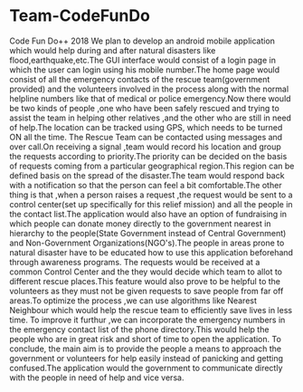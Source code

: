 # Team-CodeFunDo
Code Fun Do++ 2018
We plan to develop an android mobile application which would help during and after natural disasters like flood,earthquake,etc.The GUI interface would consist of a login page in which the user can login using his mobile number.The home page would consist of all the emergency contacts of the rescue team(government provided) and the volunteers involved in the process along with the normal helpline numbers like that of medical or police emergency.Now there would be two kinds of people ,one who have been safely rescued and trying to assist the team in helping other relatives ,and the other who are still in need of help.The location can be tracked using GPS, which needs to be turned ON all the time.
The Rescue Team can be contacted using messages and over call.On receiving a signal ,team would record his location and group the requests according to priority.The priority can be decided on the basis of requests coming from a particular geographical region.This region can be defined basis on the spread of the disaster.The team would respond back with a notification so that the person can feel a bit comfortable.The other thing is that ,when a person raises a request ,the request would be sent to a control center(set up specifically for this relief mission) and all the people in the contact list.The application would also have an option of fundraising in which people can donate money directly to the government nearest in hierarchy to the people(State Government instead of Central Government) and Non-Government Organizations(NGO's).The people in areas prone to natural disaster have to be educated how to use this application beforehand through awareness programs.
The requests would be received at a common Control Center and the they would decide which team to allot to different rescue places.This feature would also prove to be helpful to the volunteers as they must not be given requests to save people from far off areas.To optimize the process ,we can use algorithms like Nearest Neighbour which would help the rescue team to efficiently save lives in less time.
To improve it furthur ,we can incorporate the emergency numbers in the emergency contact list of the phone directory.This would help the people who are in great risk and short of time to open the application.
To conclude, the main aim is to provide the people a means to approach the government or volunteers for help easily instead of panicking and getting confused.The application would the government to communicate directly with the people in need of help and vice versa.
